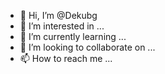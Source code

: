 - 👋 Hi, I’m @Dekubg
- 👀 I’m interested in ...
- 🌱 I’m currently learning ...
- 💞️ I’m looking to collaborate on ...
- 📫 How to reach me ...

<!---
Dekubg/Dekubg is a ✨ special ✨ repository because its `README.md` (this file) appears on your GitHub profile.
You can click the Preview link to take a look at your changes.
--->
